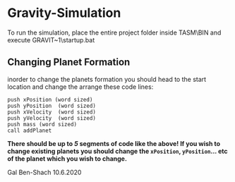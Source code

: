 # Gravity-Simulation
To run the simulation, place the entire project folder inside TASM\BIN and execute GRAVIT~1\startup.bat

## Changing Planet Formation
inorder to change the planets formation you should head to the start location and change the arrange these code lines:

```
push xPosition (word sized)
push yPosition  (word sized)
push xVelocity  (word sized)
push yVelocity  (word sized)
push mass (word sized)
call addPlanet
```

**There should be up to _5_ segments of code like the above! If you wish to change existing planets you should change the `xPosition`, `yPosition`... etc of the planet which you wish to change.**



Gal Ben-Shach 10.6.2020
